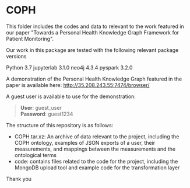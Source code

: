 # COPH

This folder includes the codes and data to relevant to the work featured in our paper "Towards a Personal Health Knowledge Graph Framework for Patient Monitoring".

Our work in this package are tested with the following relevant package versions

Python 3.7
jupyterlab 3.1.0
neo4j 4.3.4
pyspark 3.2.0

A demonstration of the Personal Health Knowledge Graph featured in the paper is available here: http://35.208.243.55:7474/browser/

A guest user is available to use for the demonstration:
>**User**: guest_user  
>**Password**: guest1234

The structure of this repository is as follows:
- COPH.tar.xz: An archive of data relevant to the project, including the COPH ontology, examples of JSON exports of a user, their measurements, and mappings between the measurements and the ontological terms
- code: contains files related to the code for the project, including the MongoDB upload tool and example code for the transformation layer

Thank you
